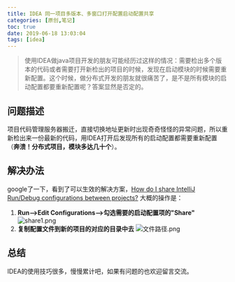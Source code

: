 ```yaml
---
title: IDEA 同一项目多版本、多窗口打开配置启动配置共享
categories: [原创,笔记]
toc: true
date: 2019-06-18 13:03:04
tags: [idea]
---
```


> 使用IDEA做java项目开发的朋友可能经历过这样的情况：需要检出多个版本的代码或者需要打开新检出的项目的时候，发现在启动模块的时候需要重新配置。这个时候，做分布式开发的朋友就很痛苦了，是不是所有模块的启动配置都要重新配置呢？答案显然是否定的。
<!--more-->
## 问题描述
项目代码管理服务器搬迁，直接切换地址更新时出现奇奇怪怪的异常问题，所以重新检出来一份最新的代码，用IDEA打开后发现所有的启动配置都需要重新配置（**奔溃！分布式项目，模块多达几十个**）。

## 解决办法
google了一下，看到了可以生效的解决方案，[How do I share IntelliJ Run/Debug configurations between projects?](https://stackoverflow.com/questions/24642147/how-do-i-share-intellij-run-debug-configurations-between-projects?newreg=bd08a870ecca4c4c886fb9c636c1d5f0)
大概的操作是：
1. **Run-->Edit Configurations-->勾选需要的启动配置项的"Share"**
 ![share1.png](https://i.loli.net/2019/06/18/5d08838c1d0f815656.png)
2. **复制配置文件到新的项目的对应的目录中去**
![文件路径.png](https://i.loli.net/2019/06/18/5d088338aa26380730.png)

## 总结
IDEA的使用技巧很多，慢慢累计吧，如果有问题的也欢迎留言交流。
